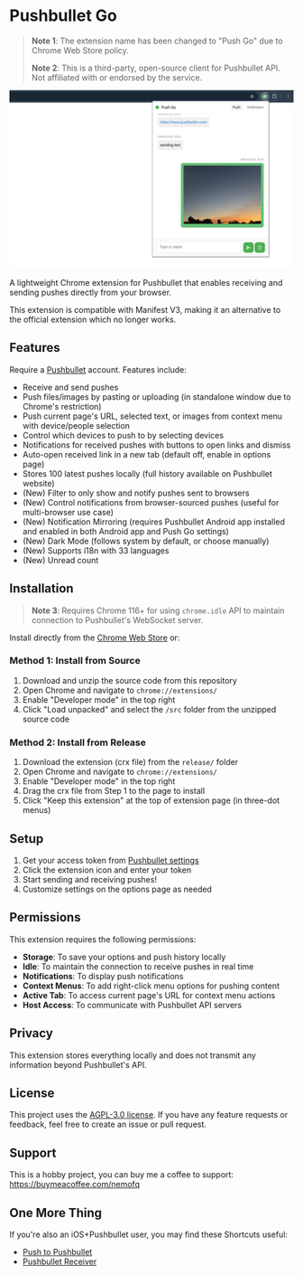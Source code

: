 # Pushbullet Go
> **Note 1**: The extension name has been changed to "Push Go" due to Chrome Web Store policy.
>
> **Note 2**: This is a third-party, open-source client for Pushbullet API. Not affiliated with or endorsed by the service.

![Pushbullet Go](screenshots/1_popup.png)

A lightweight Chrome extension for Pushbullet that enables receiving and sending pushes directly from your browser.

This extension is compatible with Manifest V3, making it an alternative to the official extension which no longer works.

## Features

Require a [Pushbullet](https://www.pushbullet.com/) account. Features include:

- Receive and send pushes
- Push files/images by pasting or uploading (in standalone window due to Chrome's restriction)
- Push current page's URL, selected text, or images from context menu with device/people selection
- Control which devices to push to by selecting devices
- Notifications for received pushes with buttons to open links and dismiss
- Auto-open received link in a new tab (default off, enable in options page)
- Stores 100 latest pushes locally (full history available on Pushbullet website)
- (New) Filter to only show and notify pushes sent to browsers
- (New) Control notifications from browser-sourced pushes (useful for multi-browser use case)
- (New) Notification Mirroring (requires Pushbullet Android app installed and enabled in both Android app and Push Go settings)
- (New) Dark Mode (follows system by default, or choose manually)
- (New) Supports i18n with 33 languages
- (New) Unread count

## Installation
> **Note 3**: Requires Chrome 116+ for using `chrome.idle` API to maintain connection to Pushbullet's WebSocket server.

Install directly from the [Chrome Web Store](https://chromewebstore.google.com/detail/push-go/dghndapbehjdbhiffbckojkhoennbofg) or:

### Method 1: Install from Source
1. Download and unzip the source code from this repository
2. Open Chrome and navigate to `chrome://extensions/`
3. Enable "Developer mode" in the top right
4. Click "Load unpacked" and select the `/src` folder from the unzipped source code

### Method 2: Install from Release
1. Download the extension (crx file) from the `release/` folder
2. Open Chrome and navigate to `chrome://extensions/`
3. Enable "Developer mode" in the top right
4. Drag the crx file from Step 1 to the page to install
5. Click "Keep this extension" at the top of extension page (in three-dot menus)

## Setup

1. Get your access token from [Pushbullet settings](https://www.pushbullet.com/#settings/account)
2. Click the extension icon and enter your token
3. Start sending and receiving pushes!
4. Customize settings on the options page as needed

## Permissions

This extension requires the following permissions:
- **Storage**: To save your options and push history locally
- **Idle**: To maintain the connection to receive pushes in real time
- **Notifications**: To display push notifications
- **Context Menus**: To add right-click menu options for pushing content
- **Active Tab**: To access current page's URL for context menu actions
- **Host Access**: To communicate with Pushbullet API servers

## Privacy

This extension stores everything locally and does not transmit any information beyond Pushbullet's API.

## License

This project uses the [AGPL-3.0 license](https://github.com/nemofq/pushbullet-go?tab=AGPL-3.0-1-ov-file). If you have any feature requests or feedback, feel free to create an issue or pull request.

## Support

This is a hobby project, you can buy me a coffee to support: https://buymeacoffee.com/nemofq

## One More Thing

If you're also an iOS+Pushbullet user, you may find these Shortcuts useful:

- [Push to Pushbullet](https://www.icloud.com/shortcuts/5549bbb5b06e4f0a8ccb1b6fd33e853f)
- [Pushbullet Receiver](https://www.icloud.com/shortcuts/1f94913de21b41debe60ef43631afde2)
